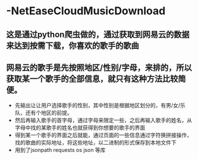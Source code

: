 # -NetEaseCloudMusicDownload
## 这是通过python爬虫做的，通过获取到网易云的数据来达到按需下载，你喜欢的歌手的歌曲
## 网易云的歌手是先按照地区/性别/字母，来排的，所以获取某一个歌手的全部信息，就只有这种方法比较简便。
- 先输出让让用户选择歌手的性别，其中性别是根据地区划分的，有男/女/乐队，还有个地区的前提。
- 然后再输入歌手的首字母，通过字母来限定一些，之后再输入歌手的姓名，从字母中找的某歌手的姓名也就获得到你想要的歌手的界面
- 得到某一个歌手的界面之后就能，通过页面的一些信息通过字符换拼接操作，找的歌曲的实际地址，将这些地址，以二进制的形式保存到本地文件下
- 用到了jsonpath requests os  json 等库

